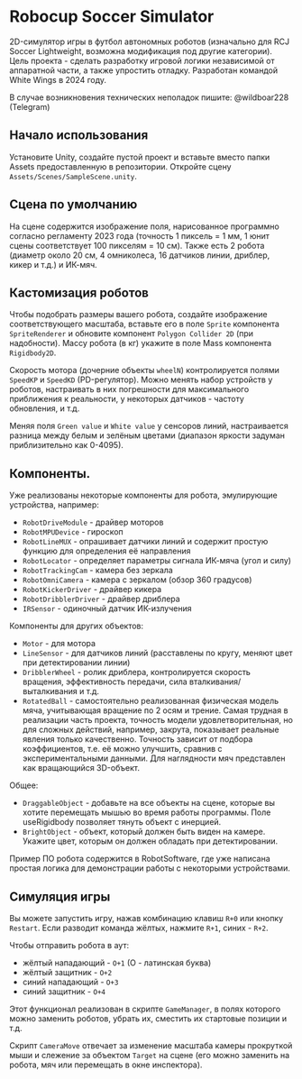 # Robocup Soccer Simulator
2D-симулятор игры в футбол автономных роботов (изначально для RCJ Soccer Lightweight, возможна модификация под другие категории). Цель проекта - сделать разработку игровой логики независимой от аппаратной части, а также упростить отладку. Разработан командой White Wings в 2024 году.

В случае возникновения технических неполадок пишите: @wildboar228 (Telegram)

## Начало использования
Установите Unity, создайте пустой проект и вставьте вместо папки Assets предоставленную в репозитории.
Откройте сцену `Assets/Scenes/SampleScene.unity`.

## Сцена по умолчанию
На сцене содержится изображение поля, нарисованное программно согласно регламенту 2023 года (точность 1 пиксель = 1 мм, 1 юнит сцены соответствует 100 пикселям = 10 см). Также есть 2 робота (диаметр около 20 см, 4 омниколеса, 16 датчиков линии, дриблер, кикер и т.д.) и ИК-мяч.

## Кастомизация роботов
Чтобы подобрать размеры вашего робота, создайте изображение соответствующего масштаба, вставьте его в поле `Sprite` компонента `SpriteRenderer` и обновите компонент `Polygon Collider 2D` (при надобности). Массу робота (в кг) укажите в поле Mass компонента `Rigidbody2D`.

Скорость мотора (дочерние объекты `wheelN`) контролируется полями `SpeedKP` и `SpeedKD` (PD-регулятор). Можно менять набор устройств у роботов, настраивать в них погрешности для максимального приближения к реальности, у некоторых датчиков - частоту обновления, и т.д.

Меняя поля `Green value` и `White value` у сенсоров линий, настраивается разница между белым и зелёным цветами (диапазон яркости задуман приблизительно как 0-4095).

## Компоненты.
Уже реализованы некоторые компоненты для робота, эмулирующие устройства, например:
* `RobotDriveModule` - драйвер моторов
* `RobotMPUDevice` - гироскоп
* `RobotLineMUX` - опрашивает датчики линий и содержит простую функцию для определения её направления
* `RobotLocator` - определяет параметры сигнала ИК-мяча (угол и силу)
* `RobotTrackingCam` - камера без зеркала
* `RobotOmniCamera` - камера с зеркалом (обзор 360 градусов)
* `RobotKickerDriver` - драйвер кикера
* `RobotDribblerDriver` - драйвер дриблера
* `IRSensor` - одиночный датчик ИК-излучения

Компоненты для других объектов:
* `Motor` - для мотора
* `LineSensor` - для датчиков линий (расставлены по кругу, меняют цвет при детектировании линии)
* `DribblerWheel` - ролик дриблера, контролируется скорость вращения, эффективность передачи, сила вталкивания/выталкивания и т.д.
* `RotatedBall` - самостоятельно реализованная физическая модель мяча, учитывающая вращение по 2 осям и трение. Самая трудная в реализации часть проекта, точность модели удовлетворительная, но для сложных действий, например, закрута, показывает реальные явления только качественно. Точность зависит от подбора коэффициентов, т.е. её можно улучшить, сравнив с экспериментальными данными. Для наглядности мяч представлен как вращающийся 3D-объект.

Общее:
* `DraggableObject` - добавьте на все объекты на сцене, которые вы хотите перемещать мышью во время работы программы. Поле useRigidbody позволяет тянуть объект с инерцией.
* `BrightObject` - объект, который должен быть виден на камере. Укажите цвет, которым он должен обладать при детектировании.

Пример ПО робота содержится в RobotSoftware, где уже написана простая логика для демонстрации работы с некоторыми устройствами.

## Симуляция игры
Вы можете запустить игру, нажав комбинацию клавиш `R+0` или кнопку `Restart`. Если разводит команда жёлтых, нажмите `R+1`, синих - `R+2`.

Чтобы отправить робота в аут:
* жёлтый нападающий - `O+1` (O - латинская буква)
* жёлтый защитник - `O+2`
* синий нападающий - `O+3`
* синий защитник - `O+4`

Этот функционал реализован в скрипте `GameManager`, в полях которого можно заменить роботов, убрать их, сместить их стартовые позиции и т.д.

Скрипт `CameraMove` отвечает за изменение масштаба камеры прокруткой мыши и слежение за объектом `Target` на сцене (его можно заменить на робота, мяч или перемещать в окне инспектора).
